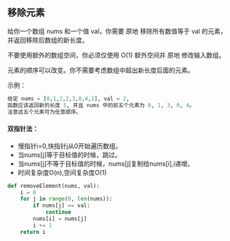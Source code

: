 ## 移除元素
给你一个数组 nums 和一个值 val，你需要 原地 移除所有数值等于 val 的元素，并返回移除后数组的新长度。

不要使用额外的数组空间，你必须仅使用 O(1) 额外空间并 原地 修改输入数组。

元素的顺序可以改变。你不需要考虑数组中超出新长度后面的元素。

示例：
```python
给定 nums = [0,1,2,2,3,0,4,2], val = 2,
函数应该返回新的长度 5, 并且 nums 中的前五个元素为 0, 1, 3, 0, 4。
注意这五个元素可为任意顺序。
```

#### 双指针法：
* 慢指针i=0,快指针j从0开始遍历数组。
* 当nums[j]等于目标值的时候，跳过。
* 当nums[j]不等于目标值的时候，nums[j]复制给nums[i],i递增。
* 时间复杂度O(n),空间复杂度O(1)

```python
def removeElement(nums, val):
    i = 0
    for j in range(0, len(nums)):
        if nums[j] == val:
            continue
        nums[i] = nums[j]
        i += 1
    return i
```
